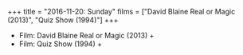 +++
title = "2016-11-20: Sunday"
films = ["David Blaine Real or Magic (2013)", "Quiz Show (1994)"]
+++


* Film: David Blaine Real or Magic (2013) +
* Film: Quiz Show (1994) +
